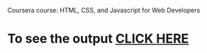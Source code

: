 Coursera course: HTML, CSS, and Javascript for Web Developers

# To see the output [CLICK HERE](https://RA1911003010139.github.io/WEBDEV/module5)
